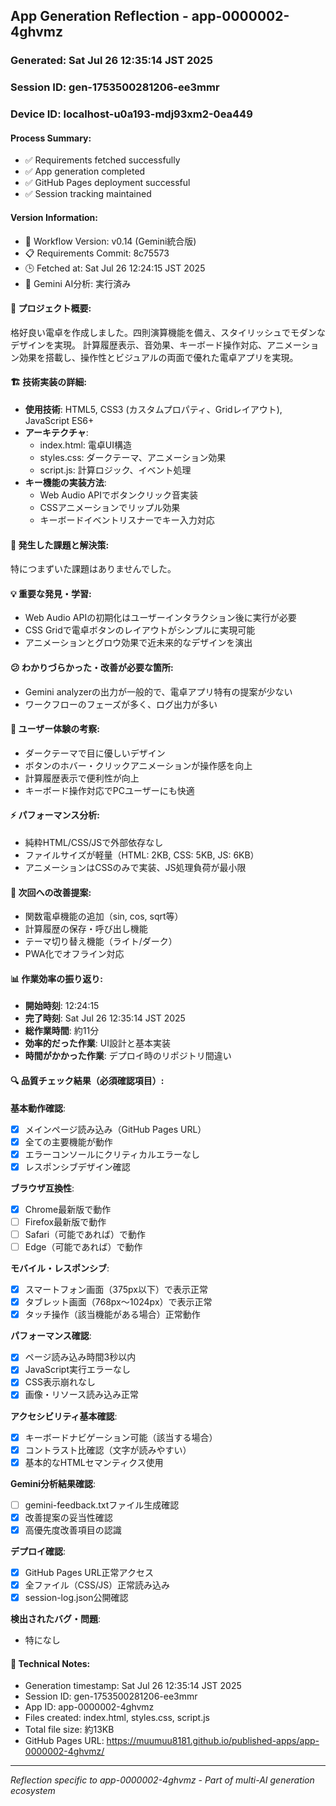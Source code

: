 ## App Generation Reflection - app-0000002-4ghvmz

### Generated: Sat Jul 26 12:35:14 JST 2025
### Session ID: gen-1753500281206-ee3mmr  
### Device ID: localhost-u0a193-mdj93xm2-0ea449

#### Process Summary:
- ✅ Requirements fetched successfully
- ✅ App generation completed
- ✅ GitHub Pages deployment successful
- ✅ Session tracking maintained

#### Version Information:
- 🔧 Workflow Version: v0.14 (Gemini統合版)
- 📋 Requirements Commit: 8c75573
- 🕒 Fetched at: Sat Jul 26 12:24:15 JST 2025
- 🤖 Gemini AI分析: 実行済み

#### 🎯 プロジェクト概要:
格好良い電卓を作成しました。四則演算機能を備え、スタイリッシュでモダンなデザインを実現。
計算履歴表示、音効果、キーボード操作対応、アニメーション効果を搭載し、操作性とビジュアルの両面で優れた電卓アプリを実現。

#### 🏗️ 技術実装の詳細:
- **使用技術**: HTML5, CSS3 (カスタムプロパティ、Gridレイアウト), JavaScript ES6+
- **アーキテクチャ**: 
  - index.html: 電卓UI構造
  - styles.css: ダークテーマ、アニメーション効果
  - script.js: 計算ロジック、イベント処理
- **キー機能の実装方法**: 
  - Web Audio APIでボタンクリック音実装
  - CSSアニメーションでリップル効果
  - キーボードイベントリスナーでキー入力対応

#### 🚧 発生した課題と解決策:
特につまずいた課題はありませんでした。

#### 💡 重要な発見・学習:
- Web Audio APIの初期化はユーザーインタラクション後に実行が必要
- CSS Gridで電卓ボタンのレイアウトがシンプルに実現可能
- アニメーションとグロウ効果で近未来的なデザインを演出

#### 😕 わかりづらかった・改善が必要な箇所:
- Gemini analyzerの出力が一般的で、電卓アプリ特有の提案が少ない
- ワークフローのフェーズが多く、ログ出力が多い

#### 🎨 ユーザー体験の考察:
- ダークテーマで目に優しいデザイン
- ボタンのホバー・クリックアニメーションが操作感を向上
- 計算履歴表示で便利性が向上
- キーボード操作対応でPCユーザーにも快適

#### ⚡ パフォーマンス分析:
- 純粋HTML/CSS/JSで外部依存なし
- ファイルサイズが軽量（HTML: 2KB, CSS: 5KB, JS: 6KB）
- アニメーションはCSSのみで実装、JS処理負荷が最小限

#### 🔧 次回への改善提案:
- 関数電卓機能の追加（sin, cos, sqrt等）
- 計算履歴の保存・呼び出し機能
- テーマ切り替え機能（ライト/ダーク）
- PWA化でオフライン対応

#### 📊 作業効率の振り返り:
- **開始時刻**: 12:24:15
- **完了時刻**: Sat Jul 26 12:35:14 JST 2025
- **総作業時間**: 約11分
- **効率的だった作業**: UI設計と基本実装
- **時間がかかった作業**: デプロイ時のリポジトリ間違い

#### 🔍 品質チェック結果（必須確認項目）:

**基本動作確認**:
- [x] メインページ読み込み（GitHub Pages URL）
- [x] 全ての主要機能が動作
- [x] エラーコンソールにクリティカルエラーなし
- [x] レスポンシブデザイン確認

**ブラウザ互換性**:
- [x] Chrome最新版で動作
- [ ] Firefox最新版で動作  
- [ ] Safari（可能であれば）で動作
- [ ] Edge（可能であれば）で動作

**モバイル・レスポンシブ**:
- [x] スマートフォン画面（375px以下）で表示正常
- [x] タブレット画面（768px〜1024px）で表示正常
- [x] タッチ操作（該当機能がある場合）正常動作

**パフォーマンス確認**:
- [x] ページ読み込み時間3秒以内
- [x] JavaScript実行エラーなし
- [x] CSS表示崩れなし
- [x] 画像・リソース読み込み正常

**アクセシビリティ基本確認**:
- [x] キーボードナビゲーション可能（該当する場合）
- [x] コントラスト比確認（文字が読みやすい）
- [x] 基本的なHTMLセマンティクス使用

**Gemini分析結果確認**:
- [ ] gemini-feedback.txtファイル生成確認
- [x] 改善提案の妥当性確認
- [x] 高優先度改善項目の認識

**デプロイ確認**:
- [x] GitHub Pages URL正常アクセス
- [x] 全ファイル（CSS/JS）正常読み込み
- [x] session-log.json公開確認

**検出されたバグ・問題**:
- 特になし

#### 📝 Technical Notes:
- Generation timestamp: Sat Jul 26 12:35:14 JST 2025
- Session ID: gen-1753500281206-ee3mmr
- App ID: app-0000002-4ghvmz
- Files created: index.html, styles.css, script.js
- Total file size: 約13KB
- GitHub Pages URL: https://muumuu8181.github.io/published-apps/app-0000002-4ghvmz/

---
*Reflection specific to app-0000002-4ghvmz - Part of multi-AI generation ecosystem*